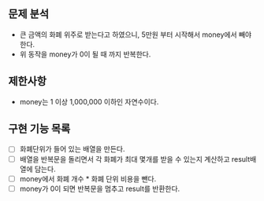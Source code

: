 

## 문제 분석

- 큰 금액의 화폐 위주로 받는다고 하였으니, 5만원 부터 시작해서 money에서 빼야 한다.
- 위 동작을 money가 0이 될 때 까지 반복한다.




## 제한사항
- money는 1 이상 1,000,000 이하인 자연수이다.


## 구현 기능 목록

+ [ ] 화폐단위가 들어 있는 배열을 만든다.
+ [ ] 배열을 반복문을 돌리면서 각 화폐가 최대 몇개를 받을 수 있는지 계산하고 result배열에 담는다.
+ [ ] money에서 화폐 개수 * 화폐 단위 비용을 뺀다.
+ [ ] money가 0이 되면 반복문을 멈추고 result를 반환한다.